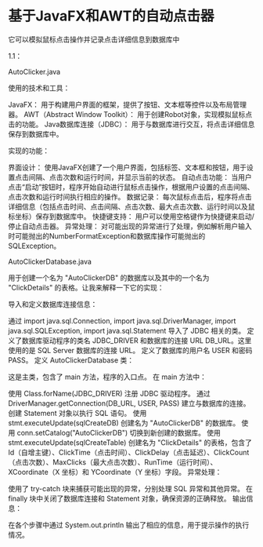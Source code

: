 # 基于JavaFX和AWT的自动点击器
它可以模拟鼠标点击操作并记录点击详细信息到数据库中


1.1：

AutoClicker.java

使用的技术和工具：

  JavaFX： 用于构建用户界面的框架，提供了按钮、文本框等控件以及布局管理器。
  AWT（Abstract Window Toolkit）： 用于创建Robot对象，实现模拟鼠标点击的功能。
  Java数据库连接（JDBC）： 用于与数据库进行交互，将点击详细信息保存到数据库中。
  
实现的功能：

  界面设计： 使用JavaFX创建了一个用户界面，包括标签、文本框和按钮，用于设置点击间隔、点击次数和运行时间，并显示当前的状态。
  自动点击功能： 当用户点击“启动”按钮时，程序开始自动进行鼠标点击操作，根据用户设置的点击间隔、点击次数和运行时间执行相应的操作。
  数据记录： 每次鼠标点击后，程序将点击详细信息（包括点击时间、点击间隔、点击次数、最大点击次数、运行时间以及鼠标坐标）保存到数据库中。
  快捷键支持： 用户可以使用空格键作为快捷键来启动/停止自动点击器。
  异常处理： 对可能出现的异常进行了处理，例如解析用户输入时可能抛出的NumberFormatException和数据库操作可能抛出的SQLException。



AutoClickerDatabase.java

用于创建一个名为 "AutoClickerDB" 的数据库以及其中的一个名为 "ClickDetails" 的表格。让我来解释一下它的实现：

导入和定义数据库连接信息：

通过 import java.sql.Connection, import java.sql.DriverManager, import java.sql.SQLException, import java.sql.Statement 导入了 JDBC 相关的类。
定义了数据库驱动程序的类名 JDBC_DRIVER 和数据库的连接 URL DB_URL。这里使用的是 SQL Server 数据库的连接 URL。
定义了数据库的用户名 USER 和密码 PASS。
定义 AutoClickerDatabase 类：

这是主类，包含了 main 方法，程序的入口点。
在 main 方法中：

使用 Class.forName(JDBC_DRIVER) 注册 JDBC 驱动程序。
通过 DriverManager.getConnection(DB_URL, USER, PASS) 建立与数据库的连接。
创建 Statement 对象以执行 SQL 语句。
使用 stmt.executeUpdate(sqlCreateDB) 创建名为 "AutoClickerDB" 的数据库。
使用 conn.setCatalog("AutoClickerDB") 切换到新创建的数据库。
使用 stmt.executeUpdate(sqlCreateTable) 创建名为 "ClickDetails" 的表格，包含了 Id（自增主键）、ClickTime（点击时间）、ClickDelay（点击延迟）、ClickCount（点击次数）、MaxClicks（最大点击次数）、RunTime（运行时间）、XCoordinate（X 坐标）和 YCoordinate（Y 坐标）字段。
异常处理：

使用了 try-catch 块来捕获可能出现的异常，分别处理 SQL 异常和其他异常。
在 finally 块中关闭了数据库连接和 Statement 对象，确保资源的正确释放。
输出信息：

在各个步骤中通过 System.out.println 输出了相应的信息，用于提示操作的执行情况。
